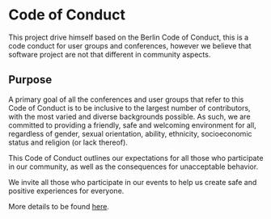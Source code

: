 # Code of Conduct

This project drive himself based on the Berlin Code of Conduct, this is a code conduct for user groups and conferences,
however we believe that software project are not that different in community aspects.

## Purpose

A primary goal of all the conferences and user groups that refer to this Code of Conduct is to be inclusive to the largest number of contributors, with the most varied and diverse backgrounds possible. As such, we are committed to providing a friendly, safe and welcoming environment for all, regardless of gender, sexual orientation, ability, ethnicity, socioeconomic status and religion (or lack thereof).

This Code of Conduct outlines our expectations for all those who participate in our community, as well as the consequences for unacceptable behavior.

We invite all those who participate in our events to help us create safe and positive experiences for everyone.

More details to be found [here](https://berlincodeofconduct.org/).